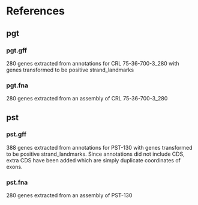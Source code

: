 
# References

## pgt

### pgt.gff

280 genes extracted from annotations for CRL 75-36-700-3_280 with genes
transformed to be positive strand_landmarks

### pgt.fna

280 genes extracted from an assembly of CRL 75-36-700-3_280

## pst

### pst.gff

388 genes extracted from annotations for PST-130 with genes transformed
to be positive strand_landmarks. Since annotations did not include CDS,
extra CDS have been added which are simply duplicate coordinates of exons.

### pst.fna

280 genes extracted from an assembly of PST-130
